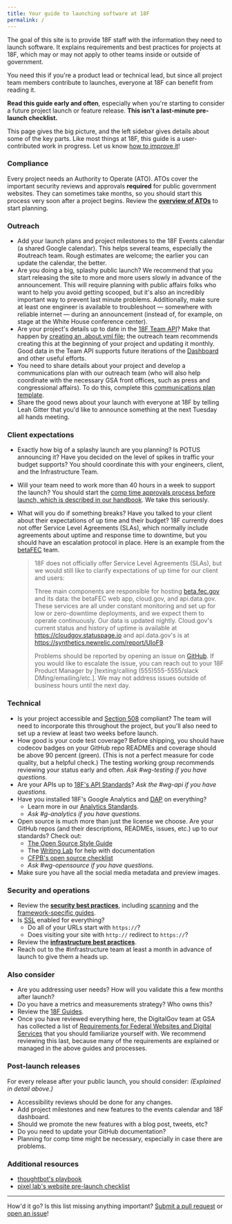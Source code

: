 ```yaml
---
title: Your guide to launching software at 18F
permalink: /
---
```


The goal of this site is to provide 18F staff with the information they need to launch software. It explains requirements and best practices for projects at 18F, which may or may not apply to other teams inside or outside of government.

You need this if you're a product lead or technical lead, but since all project team members contribute to launches, everyone at 18F can benefit from reading it.

**Read this guide early and often**, especially when you're starting to consider a future project launch or feature release. **This isn't a last-minute pre-launch checklist.**

This page gives the big picture, and the left sidebar gives details about some of the key parts. Like most things at 18F, this guide is a user-contributed work in progress. Let us know [how to improve it](https://github.com/18F/before-you-ship/issues/new)!

### Compliance

Every project needs an Authority to Operate (ATO). ATOs cover the important security reviews and approvals **required** for public government websites. They can sometimes take months, so you should start this process very soon after a project begins. Review the [**overview of ATOs**](ato/) to start planning.

### Outreach

* Add your launch plans and project milestones to the 18F Events calendar (a shared Google calendar). This helps several teams, especially the #outreach team. Rough estimates are welcome; the earlier you can update the calendar, the better.
* Are you doing a big, splashy public launch? We recommend that you start releasing the site to more and more users slowly in advance of the announcement. This will require planning with public affairs folks who want to help you avoid getting scooped, but it's also an incredibly important way to prevent last minute problems. Additionally, make sure at least one engineer is available to troubleshoot &mdash; somewhere with reliable internet &mdash; during an announcement (instead of, for example, on stage at the White House conference center).
* Are your project's details up to date in the [18F Team API](https://github.com/18F/team-api.18f.gov)? Make that happen by [creating an .about.yml file](https://github.com/18F/team-api.18f.gov#adding-project-data); the outreach team recommends creating this at the beginning of your project and updating it monthly. Good data in the Team API supports future iterations of the [Dashboard](https://18f.gsa.gov/dashboard/) and other useful efforts.
* You need to share details about your project and develop a communications plan with our outreach team (who will also help coordinate with the necessary GSA front offices, such as press and congressional affairs). To do this, complete this [communications plan template](https://docs.google.com/document/d/1xc7H6m7lfesCN-phJGvGSDPmtoinB5sM9KAA8deMNTQ/edit).
* Share the good news about your launch with everyone at 18F by telling Leah Gitter that you'd like to announce something at the next Tuesday all hands meeting.

### Client expectations

* Exactly how big of a splashy launch are you planning? Is POTUS announcing it? Have you decided on the level of spikes in traffic your budget supports? You should coordinate this with your engineers, client, and the Infrastructure Team.
* Will your team need to work more than 40 hours in a week to support the launch? You should start the [comp time approvals process before launch, which is described in our handbook](https://handbook.18f.gov/benefits/#heading-10). We take this seriously.
* What will you do if something breaks? Have you talked to your client about their expectations of up time and their budget? 18F currently does not offer Service Level Agreements (SLAs), which normally include agreements about uptime and response time to downtime, but you should have an escalation protocol in place. Here is an example from the [betaFEC](https://beta.fec.gov) team.

    > 18F does not officially offer Service Level Agreements (SLAs), but we would still like to clarify expectations of up time for our client and users:
    >
    > Three main components are responsible for hosting [beta.fec.gov](https://beta.fec.gov) and its data: the betaFEC web app, cloud.gov, and api.data.gov. These services are all under constant monitoring and set up for low or zero-downtime deployments, and we expect them to operate continuously. Our data is updated nightly. Cloud.gov's current status and history of uptime is available at https://cloudgov.statuspage.io and api.data.gov's is at https://synthetics.newrelic.com/report/UIoF9.
    >
    > Problems should be reported by opening an issue on [GitHub](https://github.com/18F/openfec). If you would like to escalate the issue, you can reach out to your 18F Product Manager by [texting/calling (555)555-5555/slack DMing/emailing/etc.]. We may not address issues outside of business hours until the next day.

### Technical

* Is your project accessible and [Section 508](laws/508/) compliant? The team will need to incorporate this throughout the project, but you'll also need to set up a review at least two weeks before launch.
* How good is your code test coverage? Before shipping, you should have codecov badges on your GitHub repo READMEs and coverage should be above 90 percent (green). (This is not a perfect measure for code quality, but a helpful check.) The testing working group recommends reviewing your status early and often. _Ask #wg-testing if you have questions._
* Are your APIs up to [18F's API Standards](https://github.com/18f/api-standards)? _Ask the #wg-api if you have questions._
* Have you installed 18F's Google Analytics and [DAP](https://www.digitalgov.gov/services/dap/) on everything?
    * Learn more in our [Analytics Standards](https://github.com/18F/analytics-standards).
    * _Ask #g-analytics if you have questions._
* Open source is much more than just the license we choose. Are your GitHub repos (and their descriptions, READMEs, issues, etc.) up to our standards? Check out:
    * [The Open Source Style Guide](https://pages.18f.gov/open-source-guide/)
    * The [Writing Lab](https://github.com/18F/writing-lab) for help with documentation
    * [CFPB's open source checklist](https://github.com/cfpb/open-source-project-template/blob/master/opensource-checklist.md)
    * _Ask #wg-opensource if you have questions._
* Make sure you have all the social media metadata and preview images.

### Security and operations

* Review the [**security best practices**](security/), including [scanning](security/scanning/) and the [framework-specific guides](security/frameworks/).
* Is [SSL](https://github.com/18f/https) enabled for everything?
    * Do all of your URLs start with `https://`?
    * Does visiting your site with `http://` redirect to `https://`?
* Review the [**infrastructure best practices**](infrastructure/).
* Reach out to the #infrastructure team at least a month in advance of launch to give them a heads up.

### Also consider

* Are you addressing user needs? How will you validate this a few months after launch?
* Do you have a metrics and measurements strategy? Who owns this?
* Review the [18F Guides](https://guides.18f.gov).
* Once you have reviewed everything here, the DigitalGov team at GSA has collected a list of [Requirements for Federal Websites and Digital Services](http://www.digitalgov.gov/resources/checklist-of-requirements-for-federal-digital-services/) that you should familiarize yourself with. We recommend reviewing this last, because many of the requirements are explained or managed in the above guides and processes.

### Post-launch releases

For every release after your public launch, you should consider: _(Explained in detail above.)_

* Accessibility reviews should be done for any changes.
* Add project milestones and new features to the events calendar and 18F dashboard.
* Should we promote the new features with a blog post, tweets, etc?
* Do you need to update your GitHub documentation?
* Planning for comp time might be necessary, especially in case there are problems.

### Additional resources

* [thoughtbot's playbook](https://playbook.thoughtbot.com/#production)
* [pixel lab's website pre-launch checklist](http://thepixellab.com.au/the-website-pre-launch-checklist/)

---

How'd it go? Is this list missing anything important? [Submit a pull request](https://github.com/18f/before-you-ship) or [open an issue](https://github.com/18f/before-you-ship/issues/new)!
